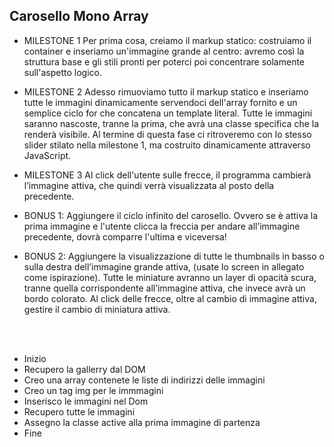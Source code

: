 ## Carosello Mono Array

- MILESTONE 1
  Per prima cosa, creiamo il markup statico: costruiamo il container e inseriamo un'immagine grande al centro: avremo così la struttura base e gli stili pronti per poterci poi concentrare solamente sull'aspetto logico.

- MILESTONE 2
  Adesso rimuoviamo tutto il markup statico e inseriamo tutte le immagini dinamicamente servendoci dell'array fornito e un semplice ciclo for che concatena un template literal.
  Tutte le immagini saranno nascoste, tranne la prima, che avrà una classe specifica che la renderà visibile.
  Al termine di questa fase ci ritroveremo con lo stesso slider stilato nella milestone 1, ma costruito dinamicamente attraverso JavaScript.

- MILESTONE 3
  Al click dell'utente sulle frecce, il programma cambierà l’immagine attiva, che quindi verrà visualizzata al posto della precedente.

- BONUS 1:
  Aggiungere il ciclo infinito del carosello. Ovvero se è attiva la prima immagine e l'utente clicca la freccia per andare all’immagine precedente, dovrà comparre l'ultima e viceversa!

- BONUS 2:
  Aggiungere la visualizzazione di tutte le thumbnails in basso o sulla destra dell’immagine grande attiva, (usate lo screen in allegato come ispirazione). Tutte le miniature avranno un layer di opacità scura, tranne quella corrispondente all’immagine attiva, che invece avrà un bordo colorato.
  Al click delle frecce, oltre al cambio di immagine attiva, gestire il cambio di miniatura attiva.

<br>
<br>

- Inizio
- Recupero la gallerry dal DOM
- Creo una array contenete le liste di indirizzi delle immagini
- Creo un tag img per le immmagini
- Inserisco le immagini nel Dom
- Recupero tutte le immagini
- Assegno la classe active alla prima immagine di partenza
- Fine
